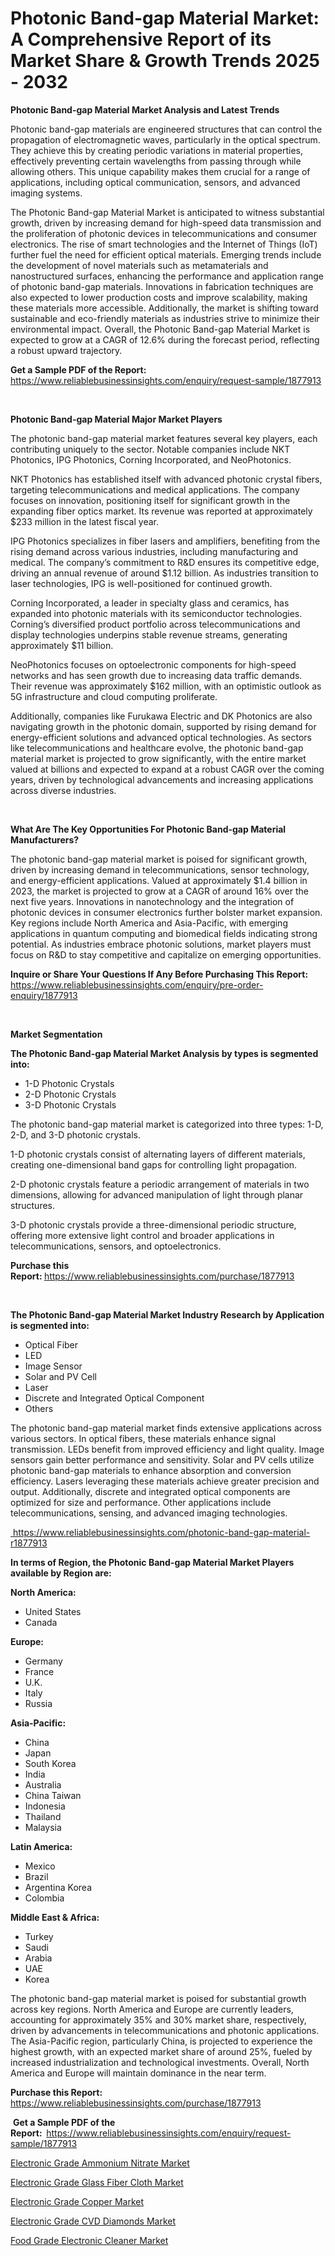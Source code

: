<p><h1>Photonic Band-gap Material Market: A Comprehensive Report of its Market Share & Growth Trends 2025 - 2032</h1></p><p><strong>Photonic Band-gap Material Market Analysis and Latest Trends</strong></p>
<p><p>Photonic band-gap materials are engineered structures that can control the propagation of electromagnetic waves, particularly in the optical spectrum. They achieve this by creating periodic variations in material properties, effectively preventing certain wavelengths from passing through while allowing others. This unique capability makes them crucial for a range of applications, including optical communication, sensors, and advanced imaging systems.</p><p>The Photonic Band-gap Material Market is anticipated to witness substantial growth, driven by increasing demand for high-speed data transmission and the proliferation of photonic devices in telecommunications and consumer electronics. The rise of smart technologies and the Internet of Things (IoT) further fuel the need for efficient optical materials. Emerging trends include the development of novel materials such as metamaterials and nanostructured surfaces, enhancing the performance and application range of photonic band-gap materials. Innovations in fabrication techniques are also expected to lower production costs and improve scalability, making these materials more accessible. Additionally, the market is shifting toward sustainable and eco-friendly materials as industries strive to minimize their environmental impact. Overall, the Photonic Band-gap Material Market is expected to grow at a CAGR of 12.6% during the forecast period, reflecting a robust upward trajectory.</p></p>
<p><strong>Get a Sample PDF of the Report:&nbsp;</strong> <a href="https://www.reliablebusinessinsights.com/enquiry/request-sample/1877913?utm_campaign=1847&utm_medium=2&utm_source=Github&utm_content=ia&utm_term=04022025&utm_id=photonic-band-gap-material">https://www.reliablebusinessinsights.com/enquiry/request-sample/1877913</a></p>
<p>&nbsp;</p>
<p><strong>Photonic Band-gap Material Major Market Players</strong></p>
<p><p>The photonic band-gap material market features several key players, each contributing uniquely to the sector. Notable companies include NKT Photonics, IPG Photonics, Corning Incorporated, and NeoPhotonics.</p><p>NKT Photonics has established itself with advanced photonic crystal fibers, targeting telecommunications and medical applications. The company focuses on innovation, positioning itself for significant growth in the expanding fiber optics market. Its revenue was reported at approximately $233 million in the latest fiscal year.</p><p>IPG Photonics specializes in fiber lasers and amplifiers, benefiting from the rising demand across various industries, including manufacturing and medical. The company’s commitment to R&D ensures its competitive edge, driving an annual revenue of around $1.12 billion. As industries transition to laser technologies, IPG is well-positioned for continued growth.</p><p>Corning Incorporated, a leader in specialty glass and ceramics, has expanded into photonic materials with its semiconductor technologies. Corning’s diversified product portfolio across telecommunications and display technologies underpins stable revenue streams, generating approximately $11 billion.</p><p>NeoPhotonics focuses on optoelectronic components for high-speed networks and has seen growth due to increasing data traffic demands. Their revenue was approximately $162 million, with an optimistic outlook as 5G infrastructure and cloud computing proliferate.</p><p>Additionally, companies like Furukawa Electric and DK Photonics are also navigating growth in the photonic domain, supported by rising demand for energy-efficient solutions and advanced optical technologies. As sectors like telecommunications and healthcare evolve, the photonic band-gap material market is projected to grow significantly, with the entire market valued at billions and expected to expand at a robust CAGR over the coming years, driven by technological advancements and increasing applications across diverse industries.</p></p>
<p>&nbsp;</p>
<p><strong>What Are The Key Opportunities For Photonic Band-gap Material Manufacturers?</strong></p>
<p><p>The photonic band-gap material market is poised for significant growth, driven by increasing demand in telecommunications, sensor technology, and energy-efficient applications. Valued at approximately $1.4 billion in 2023, the market is projected to grow at a CAGR of around 16% over the next five years. Innovations in nanotechnology and the integration of photonic devices in consumer electronics further bolster market expansion. Key regions include North America and Asia-Pacific, with emerging applications in quantum computing and biomedical fields indicating strong potential. As industries embrace photonic solutions, market players must focus on R&D to stay competitive and capitalize on emerging opportunities.</p></p>
<p><strong>Inquire or Share Your Questions If Any Before Purchasing This Report:</strong> <a href="https://www.reliablebusinessinsights.com/enquiry/pre-order-enquiry/1877913?utm_campaign=1847&utm_medium=2&utm_source=Github&utm_content=ia&utm_term=04022025&utm_id=photonic-band-gap-material">https://www.reliablebusinessinsights.com/enquiry/pre-order-enquiry/1877913</a></p>
<p>&nbsp;</p>
<p><strong>Market Segmentation</strong></p>
<p><strong>The Photonic Band-gap Material Market Analysis by types is segmented into:</strong></p>
<p><ul><li>1-D Photonic Crystals</li><li>2-D Photonic Crystals</li><li>3-D Photonic Crystals</li></ul></p>
<p><p>The photonic band-gap material market is categorized into three types: 1-D, 2-D, and 3-D photonic crystals. </p><p>1-D photonic crystals consist of alternating layers of different materials, creating one-dimensional band gaps for controlling light propagation. </p><p>2-D photonic crystals feature a periodic arrangement of materials in two dimensions, allowing for advanced manipulation of light through planar structures. </p><p>3-D photonic crystals provide a three-dimensional periodic structure, offering more extensive light control and broader applications in telecommunications, sensors, and optoelectronics.</p></p>
<p><strong>Purchase this Report:&nbsp;</strong><a href="https://www.reliablebusinessinsights.com/purchase/1877913?utm_campaign=1847&utm_medium=2&utm_source=Github&utm_content=ia&utm_term=04022025&utm_id=photonic-band-gap-material">https://www.reliablebusinessinsights.com/purchase/1877913</a></p>
<p>&nbsp;</p>
<p><strong>The Photonic Band-gap Material Market Industry Research by Application is segmented into:</strong></p>
<p><ul><li>Optical Fiber</li><li>LED</li><li>Image Sensor</li><li>Solar and PV Cell</li><li>Laser</li><li>Discrete and Integrated Optical Component</li><li>Others</li></ul></p>
<p><p>The photonic band-gap material market finds extensive applications across various sectors. In optical fibers, these materials enhance signal transmission. LEDs benefit from improved efficiency and light quality. Image sensors gain better performance and sensitivity. Solar and PV cells utilize photonic band-gap materials to enhance absorption and conversion efficiency. Lasers leveraging these materials achieve greater precision and output. Additionally, discrete and integrated optical components are optimized for size and performance. Other applications include telecommunications, sensing, and advanced imaging technologies.</p></p>
<p><a href="https://www.reliablebusinessinsights.com/photonic-band-gap-material-r1877913?utm_campaign=1847&utm_medium=2&utm_source=Github&utm_content=ia&utm_term=04022025&utm_id=photonic-band-gap-material">&nbsp;https://www.reliablebusinessinsights.com/photonic-band-gap-material-r1877913</a></p>
<p><strong>In terms of Region, the Photonic Band-gap Material Market Players available by Region are:</strong></p>
<p>
    <p> <strong> North America: </strong>
        <ul>
            <li>United States</li>
            <li>Canada</li>
        </ul>
        </p> 
    <p> <strong> Europe: </strong>
        <ul>
            <li>Germany</li>
            <li>France</li>
            <li>U.K.</li>
            <li>Italy</li>
            <li>Russia</li>
        </ul>
        </p> 
    <p> <strong> Asia-Pacific: </strong>
        <ul>
            <li>China</li>
            <li>Japan</li>
            <li>South Korea</li>
            <li>India</li>
            <li>Australia</li>
            <li>China Taiwan</li>
            <li>Indonesia</li>
            <li>Thailand</li>
            <li>Malaysia</li>
        </ul>
        </p> 
    <p> <strong> Latin America: </strong>
        <ul>
            <li>Mexico</li>
            <li>Brazil</li>
            <li>Argentina Korea</li>
            <li>Colombia</li>
        </ul>
        </p> 
    <p> <strong> Middle East & Africa: </strong>
        <ul>
            <li>Turkey</li>
            <li>Saudi</li>
            <li>Arabia</li>
            <li>UAE</li>
            <li>Korea</li>
        </ul>
    </p>
    </p>
<p><p>The photonic band-gap material market is poised for substantial growth across key regions. North America and Europe are currently leaders, accounting for approximately 35% and 30% market share, respectively, driven by advancements in telecommunications and photonic applications. The Asia-Pacific region, particularly China, is projected to experience the highest growth, with an expected market share of around 25%, fueled by increased industrialization and technological investments. Overall, North America and Europe will maintain dominance in the near term.</p></p>
<p><strong>Purchase this Report: </strong><a href="https://www.reliablebusinessinsights.com/purchase/1877913?utm_campaign=1847&utm_medium=2&utm_source=Github&utm_content=ia&utm_term=04022025&utm_id=photonic-band-gap-material">https://www.reliablebusinessinsights.com/purchase/1877913</a></p>
<p>&nbsp;<strong>Get a Sample PDF of the Report:&nbsp;&nbsp;</strong><a href="https://www.reliablebusinessinsights.com/enquiry/request-sample/1877913?utm_campaign=1847&utm_medium=2&utm_source=Github&utm_content=ia&utm_term=04022025&utm_id=photonic-band-gap-material">https://www.reliablebusinessinsights.com/enquiry/request-sample/1877913</a></p>
<p><strong></strong></p>
<p><p><a href="https://github.com/iceknahomi/Market-Research-Report-List-1/blob/main/electronic-grade-ammonium-nitrate-market.md?utm_campaign=1847&utm_medium=2&utm_source=Github&utm_content=ia&utm_term=04022025&utm_id=photonic-band-gap-material">Electronic Grade Ammonium Nitrate Market</a></p><p><a href="https://github.com/alanepetevi/Market-Research-Report-List-1/blob/main/electronic-grade-glass-fiber-cloth-market.md?utm_campaign=1847&utm_medium=2&utm_source=Github&utm_content=ia&utm_term=04022025&utm_id=photonic-band-gap-material">Electronic Grade Glass Fiber Cloth Market</a></p><p><a href="https://github.com/tjoensfibich/Market-Research-Report-List-1/blob/main/electronic-grade-copper-market.md?utm_campaign=1847&utm_medium=2&utm_source=Github&utm_content=ia&utm_term=04022025&utm_id=photonic-band-gap-material">Electronic Grade Copper Market</a></p><p><a href="https://github.com/rebheelder/Market-Research-Report-List-1/blob/main/electronic-grade-cvd-diamonds-market.md?utm_campaign=1847&utm_medium=2&utm_source=Github&utm_content=ia&utm_term=04022025&utm_id=photonic-band-gap-material">Electronic Grade CVD Diamonds Market</a></p><p><a href="https://github.com/loppibsr/Market-Research-Report-List-1/blob/main/food-grade-electronic-cleaner-market.md?utm_campaign=1847&utm_medium=2&utm_source=Github&utm_content=ia&utm_term=04022025&utm_id=photonic-band-gap-material">Food Grade Electronic Cleaner Market</a></p></p>